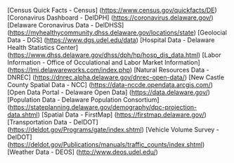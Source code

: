 [Census Quick Facts - Census] (https://www.census.gov/quickfacts/DE)
[Coronavirus Dashboard - DelDPH] (https://coronavirus.delaware.gov/)
[Delaware Coronavirus Data - DelDHSS] (https://myhealthycommunity.dhss.delaware.gov/locations/state)
[Geolocial Data - DGS] (https://www.dgs.udel.edu/data)
[Hospital Data - Delaware Health Statistics Center] (https://www.dhss.delaware.gov/dhss/dph/hp/hosp_dis_data.html)
[Labor Information - Office of Occulational and Labor Market Information] (https://lmi.delawareworks.com/index.php)
[Natural Resources Data -DNREC] (https://dnrec.alpha.delaware.gov/dnrec-open-data/)
[New Castle County Spatial Data - NCC] (https://data-nccde.opendata.arcgis.com/)
[Open Data Portal - Delaware Open Data] (https://data.delaware.gov/)
[Population Data - Delaware Population Consortium] (https://stateplanning.delaware.gov/demography/dpc-projection-data.shtml)
[Spatial Data - FirstMap] (https://firstmap.delaware.gov/)
[Transportation Data - DelDOT] (https://deldot.gov/Programs/gate/index.shtml)
[Vehicle Volume Survey - DelDOT] (https://deldot.gov/Publications/manuals/traffic_counts/index.shtml)
[Weather Data - DEOS] (http://www.deos.udel.edu/)


